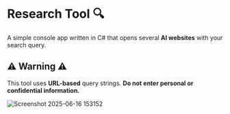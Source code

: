 # Research Tool 🔍

A simple console app written in C# that opens several **AI websites** with your search query.

## ⚠︎ Warning ⚠︎

This tool uses **URL-based** query strings. **Do not enter personal or confidential information.**

![Screenshot 2025-06-16 153152](https://github.com/user-attachments/assets/c1b692e4-4f68-4956-bcc5-6de35eb1b009)
